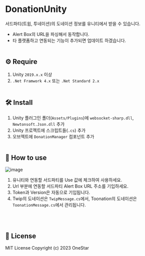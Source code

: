 # DonationUnity
서드파티(트윕, 투네이션)의 도네이션 정보를 유니티에서 받을 수 있습니다.
</br>
- Alert Box의 URL을 파싱해서 동작합니다.
- 타 플랫폼하고 연동되는 기능이 추가되면 업데이트 하겠습니다.
</br></br>
## ⚙ Require
1. Unity ```2019.x.x``` 이상
2. ```.Net Framwork 4.x``` 또는 ```.Net Standard 2.x```
</br></br>
## 🛠 Install
1. Unity 플러그인 폴더(```Assets/Plugins```)에 ```websocket-sharp.dll```, ```Newtonsoft.Json.dll``` 추가
2. Unity 프로젝트에 스크립트들(```.cs```) 추가
3. 오브젝트에 ```DonationManager``` 컴포넌트 추가
</br></br>
## 📌 How to use
![image](https://github.com/Hanbyori/DonationUnity/assets/20338405/9ada0c85-7128-4e00-9e32-d04ca64b5a99)
</br>
1. 유니티와 연동할 서드파티를 Use 값에 체크하여 사용하세요.
2. Url 부분에 연동할 서드파티 Alert Box URL 주소를 기입하세요.
3. Token과 Version은 자동으로 기입됩니다.
4. Twip의 도네이션은 ```TwipMessage.cs```에서, Toonation의 도네이션은 ```ToonationMessage.cs```에서 관리됩니다.

</br></br>
## 📄 License
MIT License
Copyright (c) 2023 OneStar

